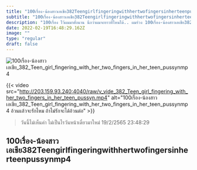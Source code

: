 ```yaml
---
title: "100เรื่อง-น้องสาวเอเชีย382Teengirlfingeringwithhertwofingersinherteenpussynmp4"
subtitle: "100เรื่อง-น้องสาวเอเชีย382Teengirlfingeringwithhertwofingersinherteenpussynmp4 เราไม่จำเป็นต้องสวยก็ได้ ถ้าเราแต่งรูปเก่ง"
description: "100เรื่อง ไว้ผมมาตั้งนาน นึกว่าผมจะยาวที่ไหนได้.. ผมร่วง 100เรื่อง-น้องสาวเอเชีย382Teengirlfingeringwithhertwofingersinherteenpussynmp4 19/2/2565 23:48:29"
date: 2022-02-19T16:48:29.162Z
image: ""
type: "regular"
draft: false
---
```


![100เรื่อง-น้องสาวเอเชีย_382_Teen_girl_fingering_with_her_two_fingers_in_her_teen_pussynmp4](http://203.159.93.240:4040/raw/v_vide_382_Teen_girl_fingering_with_her_two_fingers_in_her_teen_pussyn.jpg)

{{< video src="http://203.159.93.240:4040/raw/v_vide_382_Teen_girl_fingering_with_her_two_fingers_in_her_teen_pussyn.mp4" alt="100เรื่อง-น้องสาวเอเชีย_382_Teen_girl_fingering_with_her_two_fingers_in_her_teen_pussynmp4 อ้วนแล้วจะรักไหม ถ้าไม่รักจะได้อ้วนต่อ" >}}


> วันนี้ไม่เห็นค่า ไม่เป็นไรวันหน้าเดี๋ยวมาใหม่ 19/2/2565 23:48:29

## 100เรื่อง-น้องสาวเอเชีย382Teengirlfingeringwithhertwofingersinherteenpussynmp4
